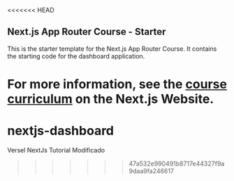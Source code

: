 <<<<<<< HEAD
## Next.js App Router Course - Starter

This is the starter template for the Next.js App Router Course. It contains the starting code for the dashboard application.

For more information, see the [course curriculum](https://nextjs.org/learn) on the Next.js Website.
=======
# nextjs-dashboard
Versel NextJs Tutorial
Modificado
>>>>>>> 47a532e990491b8717e44327f9a9daa9fa246617
